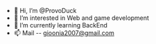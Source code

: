 - 👋 Hi, I’m @ProvoDuck
- 👀 I’m interested in Web and game development
- 🌱 I’m currently learning BackEnd 
- 📫 Mail -- gioonia2007@gmail.com

<!---
ProvoDuck/ProvoDuck is a ✨ special ✨ repository because its `README.md` (this file) appears on your GitHub profile.
You can click the Preview link to take a look at your changes.
--->
